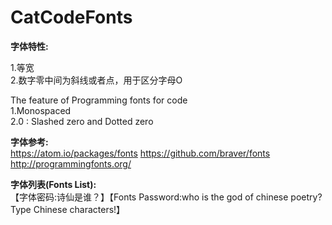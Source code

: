 # CatCodeFonts

<b>字体特性:</b><br>

1.等宽<br>
2.数字零中间为斜线或者点，用于区分字母O<br>

The feature of Programming fonts for code<br>
1.Monospaced<br>
2.0 : Slashed zero and Dotted zero<br>

<b>字体参考:</b><br>
https://atom.io/packages/fonts https://github.com/braver/fonts<br>
http://programmingfonts.org/<br>

<b>字体列表(Fonts List):</b><br>
【字体密码:诗仙是谁？】【Fonts Password:who is the god of chinese poetry?Type Chinese characters!】<br>
